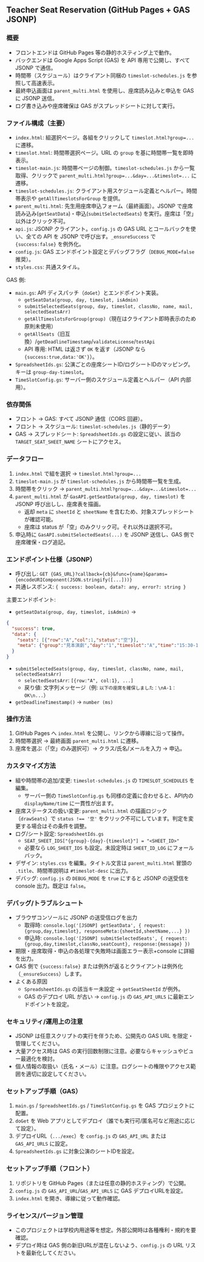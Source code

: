 ## Teacher Seat Reservation (GitHub Pages + GAS JSONP)

### 概要
- フロントエンドは GitHub Pages 等の静的ホスティング上で動作。
- バックエンドは Google Apps Script (GAS) を API 専用で公開し、すべて JSONP で通信。
- 時間帯（スケジュール）はクライアント同梱の `timeslot-schedules.js` を参照して高速表示。
- 最終申込画面は `parent_multi.html` を使用し、座席読み込みと申込を GAS に JSONP 送信。
- ログ書き込みや座席確保は GAS がスプレッドシートに対して実行。

### ファイル構成（主要）
- `index.html`: 組選択ページ。各組をクリックして `timeslot.html?group=...` に遷移。
- `timeslot.html`: 時間帯選択ページ。URL の `group` を基に時間帯一覧を即時表示。
- `timeslot-main.js`: 時間帯ページの制御。`timeslot-schedules.js` から一覧取得、クリックで `parent_multi.html?group=...&day=...&timeslot=...` に遷移。
- `timeslot-schedules.js`: クライアント用スケジュール定義とヘルパー。時間帯表示や `getAllTimeslotsForGroup` を提供。
- `parent_multi.html`: 先生用座席申込フォーム（最終画面）。JSONP で座席読み込み(`getSeatData`)・申込(`submitSelectedSeats`) を実行。座席は「空」以外はクリック不可。
- `api.js`: JSONP クライアント。`config.js` の GAS URL とコールバックを使い、全ての API を JSONP で呼び出す。`_ensureSuccess` で `{success:false}` を例外化。
- `config.js`: GAS エンドポイント設定とデバッグフラグ（`DEBUG_MODE=false` 推奨）。
- `styles.css`: 共通スタイル。

GAS 側:
- `main.gs`: API ディスパッチ（`doGet`）とエンドポイント実装。
  - `getSeatData(group, day, timeslot, isAdmin)`
  - `submitSelectedSeats(group, day, timeslot, classNo, name, mail, selectedSeatsArr)`
  - `getAllTimeslotsForGroup(group)`（現在はクライアント即時表示のため原則未使用）
  - `getAllSeats`（旧互換）/`getDeadlineTimestamp`/`validateLicense`/`testApi`
  - API 専用: HTML は返さず `OK` を返す（JSONP なら `{success:true,data:'OK'}`）。
- `SpreadsheetIds.gs`: 公演ごとの座席シートID/ログシートIDのマッピング。キーは `group-day-timeslot`。
- `TimeSlotConfig.gs`: サーバー側のスケジュール定義とヘルパー（API 内部用）。

### 依存関係
- フロント → GAS: すべて JSONP 通信（CORS 回避）。
- フロント → スケジュール: `timeslot-schedules.js`（静的データ）
- GAS → スプレッドシート: `SpreadsheetIds.gs` の設定に従い、該当の `TARGET_SEAT_SHEET_NAME` シートにアクセス。

### データフロー
1) `index.html` で組を選択 → `timeslot.html?group=...`
2) `timeslot-main.js` が `timeslot-schedules.js` から時間帯一覧を生成。
3) 時間帯をクリック → `parent_multi.html?group=...&day=...&timeslot=...`
4) `parent_multi.html` が `GasAPI.getSeatData(group, day, timeslot)` を JSONP 呼び出しし、座席表を描画。
   - 返却 `meta` に `sheetId` と `sheetName` を含むため、対象スプレッドシートが確認可能。
   - 座席は status が「空」のみクリック可。それ以外は選択不可。
5) 申込時に `GasAPI.submitSelectedSeats(...)` を JSONP 送信し、GAS 側で座席確保・ログ追記。

### エンドポイント仕様（JSONP）
- 呼び出し: `GET {GAS_URL}?callback={cb}&func={name}&params={encodeURIComponent(JSON.stringify([...]))}`
- 共通レスポンス: `{ success: boolean, data?: any, error?: string }`

主要エンドポイント:
- `getSeatData(group, day, timeslot, isAdmin)` →
```json
{
  "success": true,
  "data": {
    "seats": [{"row":"A","col":1,"status":"空"}],
    "meta": {"group":"見本演劇","day":"1","timeslot":"A","time":"15:30-15:50","displayName":"A時間帯 (15:30-15:50)","sheetId":"...","sheetName":"Seats"}
  }
}
```
- `submitSelectedSeats(group, day, timeslot, classNo, name, mail, selectedSeatsArr)`
  - `selectedSeatsArr`: `[{row:"A", col:1}, ...]`
  - 戻り値: 文字列メッセージ（例: `以下の座席を確保しました：\nA-1：OK\n...`）
- `getDeadlineTimestamp()` → `number (ms)`

### 操作方法
1) GitHub Pages へ `index.html` を公開し、リンクから導線に沿って操作。
2) 時間帯選択 → 最終画面 `parent_multi.html` に遷移。
3) 座席を選ぶ（「空」のみ選択可）→ クラス/氏名/メールを入力 → 申込。

### カスタマイズ方法
- 組や時間帯の追加/変更: `timeslot-schedules.js` の `TIMESLOT_SCHEDULES` を編集。
  - サーバー側の `TimeSlotConfig.gs` も同様の定義に合わせると、API内の `displayName/time` に一貫性が出ます。
- 座席ステータスの扱い変更: `parent_multi.html` の描画ロジック（`drawSeats`）で `status !== '空'` をクリック不可にしています。判定を変更する場合はその条件を調整。
- ログ/シート設定: `SpreadsheetIds.gs`
  - `SEAT_SHEET_IDS["{group}-{day}-{timeslot}"] = "<SHEET_ID>"`
  - 必要なら `LOG_SHEET_IDS` も設定。未設定時は `SHEET_ID_LOG` にフォールバック。
- デザイン: `styles.css` を編集。タイトル文言は `parent_multi.html` 冒頭の `.title`、時間帯説明は `#timeslot-desc` に出力。
- デバッグ: `config.js` の `DEBUG_MODE` を `true` にすると JSONP の送受信を console 出力。既定は `false`。

### デバッグ/トラブルシュート
- ブラウザコンソールに JSONP の送受信ログを出力
  - 取得時: `console.log('[JSONP] getSeatData', { request:{group,day,timeslot}, responseMeta:{sheetId,sheetName,...} })`
  - 申込時: `console.log('[JSONP] submitSelectedSeats', { request:{group,day,timeslot,classNo,seatCount}, response:{message} })`
- 期限・座席取得・申込の各処理で失敗時は画面エラー表示+console に詳細を出力。
- GAS 側で `{success:false}` または例外が返るとクライアントは例外化（`_ensureSuccess`）します。
- よくある原因
  - `SpreadsheetIds.gs` の該当キー未設定 → `getSeatSheetId` が例外。
  - GAS のデプロイ URL が古い → `config.js` の `GAS_API_URLS` に最新エンドポイントを設定。

### セキュリティ/運用上の注意
- JSONP は任意スクリプトの実行を伴うため、公開先の GAS URL を限定・管理してください。
- 大量アクセス時は GAS の実行回数制限に注意。必要ならキャッシュやビュー最適化を検討。
- 個人情報の取扱い（氏名・メール）に注意。ログシートの権限やアクセス範囲を適切に設定してください。

### セットアップ手順（GAS）
1) `main.gs` / `SpreadsheetIds.gs` / `TimeSlotConfig.gs` を GAS プロジェクトに配置。
2) `doGet` を Web アプリとしてデプロイ（誰でも実行可/匿名可など用途に応じて設定）。
3) デプロイURL（`.../exec`）を `config.js` の `GAS_API_URL` または `GAS_API_URLS` に設定。
4) `SpreadsheetIds.gs` に対象公演のシートIDを設定。

### セットアップ手順（フロント）
1) リポジトリを GitHub Pages（または任意の静的ホスティング）で公開。
2) `config.js` の `GAS_API_URL`/`GAS_API_URLS` に GAS デプロイURLを設定。
3) `index.html` を開き、導線に従って動作確認。

### ライセンス/バージョン管理
- このプロジェクトは学校内用途等を想定。外部公開時は各種権利・規約を要確認。
- デプロイ時は GAS 側の新旧URLが混在しないよう、`config.js` の URL リストを最新化してください。


